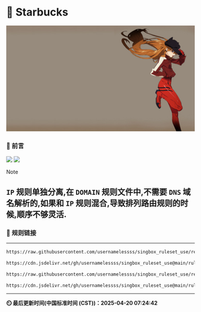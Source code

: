 
# 🧸 Starbucks
![](https://raw.githubusercontent.com/usernamelessss/picture-bed/main/images/202504042256831.jpg)
### 📣 前言
![](https://shields.io/badge/-移除重复规则-ff69b4) ![](https://shields.io/badge/-IP&nbsp;规则单独存放不与&nbsp;DOMAIN&nbsp;等混合-green)
> [!NOTE]
**`IP` 规则单独分离,在 `DOMAIN` 规则文件中,不需要 `DNS` 域名解析的,如果和 `IP` 规则混合,导致排列路由规则的时候,顺序不够灵活.**
---

###  🔗 规则链接
---

```url
https://raw.githubusercontent.com/usernamelessss/singbox_ruleset_use/refs/heads/main/rule/Starbucks/Starbucks_No_IP.json
```

```url
https://cdn.jsdelivr.net/gh/usernamelessss/singbox_ruleset_use@main/rule/Starbucks/Starbucks_No_IP.json
```

```url
https://raw.githubusercontent.com/usernamelessss/singbox_ruleset_use/refs/heads/main/rule/Starbucks/Starbucks_No_IP.srs
```

```url
https://cdn.jsdelivr.net/gh/usernamelessss/singbox_ruleset_use@main/rule/Starbucks/Starbucks_No_IP.srs
```

---
**⏲️ 最后更新时间(中国标准时间 (CST))：2025-04-20 07:24:42**